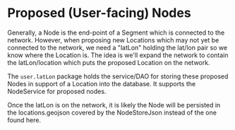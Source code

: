 # Proposed (User-facing) Nodes

Generally, a Node is the end-point of a Segment which is connected 
to the network. However, when proposing new Locations which may not
yet be connected to the network, we need a "latLon" holding the lat/lon
pair so we know where the Location is.  The idea is we'll expand the
network to contain the latLon/location which puts the proposed Location
on the network.

The `user.latLon` package holds the service/DAO for storing these 
proposed Nodes in support of a Location into the database. It 
supports the NodeService for proposed nodes.

Once the latLon is on the network, it is likely the Node will be 
persisted in the locations.geojson covered by the NodeStoreJson 
instead of the one found here.